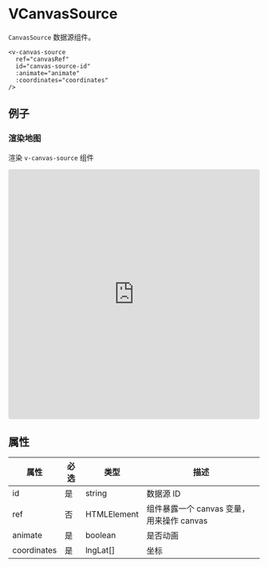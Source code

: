 # VCanvasSource

`CanvasSource` 数据源组件。

```
<v-canvas-source
  ref="canvasRef"
  id="canvas-source-id"
  :animate="animate"
  :coordinates="coordinates"
/>
```

## 例子

### 渲染地图

渲染 `v-canvas-source` 组件

<iframe src="https://codesandbox.io/embed/vmap-examples-mnqjgn?fontsize=14&hidenavigation=1&initialpath=%2Fvsource%2Fvcanvassource%2Fbasic&module=%2Fsrc%2Fviews%2Fvsource%2Fvcanvassource%2FBasic.vue&theme=dark"
     style="width:100%; height:500px; border:0; border-radius: 4px; overflow:hidden;"
     title="vmap examples"
     allow="accelerometer; ambient-light-sensor; camera; encrypted-media; geolocation; gyroscope; hid; microphone; midi; payment; usb; vr; xr-spatial-tracking"
     sandbox="allow-forms allow-modals allow-popups allow-presentation allow-same-origin allow-scripts"
   ></iframe>

## 属性

| 属性        | 必选 | 类型        | 描述                                      |
| ----------- | ---- | ----------- | ----------------------------------------- |
| id          | 是   | string      | 数据源 ID                                 |
| ref         | 否   | HTMLElement | 组件暴露一个 canvas 变量，用来操作 canvas |
| animate     | 是   | boolean     | 是否动画                                  |
| coordinates | 是   | lngLat[]    | 坐标                                      |
